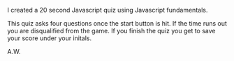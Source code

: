 I created a 20 second Javascript quiz using Javascript fundamentals. 

This quiz asks four questions once the start button is hit. If the time runs out you are disqualified from the game. If you finish the quiz you get to save your score under your initals.

A.W.